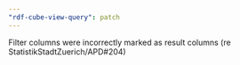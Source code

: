 ```yaml
---
"rdf-cube-view-query": patch
---
```


Filter columns were incorrectly marked as result columns (re StatistikStadtZuerich/APD#204)
